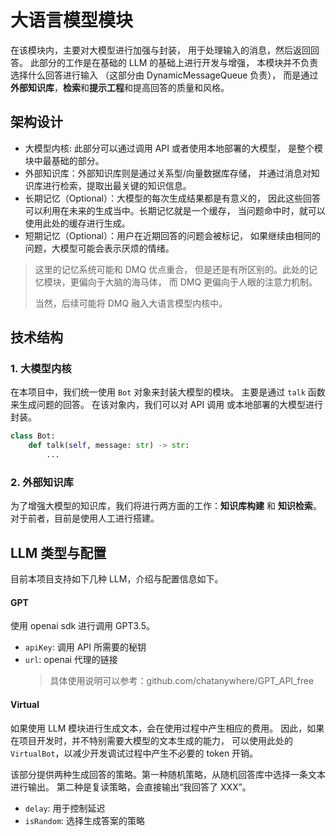 # 大语言模型模块

在该模块内，主要对大模型进行加强与封装，
用于处理输入的消息，然后返回回答。
此部分的工作是在基础的 LLM 的基础上进行开发与增强，
本模块并不负责选择什么回答进行输入
（这部分由 DynamicMessageQueue 负责），
而是通过 **外部知识库**，**检索**和**提示工程**和提高回答的质量和风格。

## 架构设计

-   大模型内核: 此部分可以通过调用 API 或者使用本地部署的大模型，
    是整个模块中最基础的部分。
-   外部知识库：外部知识库则是通过关系型/向量数据库存储，
    并通过消息对知识库进行检索，提取出最关键的知识信息。
-   长期记忆（Optional）：大模型的每次生成结果都是有意义的，
    因此这些回答可以利用在未来的生成当中。长期记忆就是一个缓存，
    当问题命中时，就可以使用此处的缓存进行生成。
-   短期记忆（Optional）：用户在近期回答的问题会被标记，
    如果继续由相同的问题，大模型可能会表示厌烦的情绪。

> 这里的记忆系统可能和 DMQ 优点重合，
> 但是还是有所区别的。此处的记忆模块，更偏向于大脑的海马体，
> 而 DMQ 更偏向于人眼的注意力机制。
>
> 当然，后续可能将 DMQ 融入大语言模型内核中。

## 技术结构

### 1. 大模型内核

在本项目中，我们统一使用 `Bot` 对象来封装大模型的模块。
主要是通过 `talk` 函数来生成问题的回答。
在该对象内，我们可以对 API 调用 或本地部署的大模型进行封装。

```python
class Bot:
    def talk(self, message: str) -> str:
        ...
```

### 2. 外部知识库

为了增强大模型的知识库，我们将进行两方面的工作：**知识库构建** 和 **知识检索**。
对于前者，目前是使用人工进行搭建。

## LLM 类型与配置

目前本项目支持如下几种 LLM，介绍与配置信息如下。

#### GPT

使用 openai sdk 进行调用 GPT3.5。

-   `apiKey`: 调用 API 所需要的秘钥
-   `url`: openai 代理的链接
    > 具体使用说明可以参考：github.com/chatanywhere/GPT_API_free

#### Virtual

如果使用 LLM 模块进行生成文本，会在使用过程中产生相应的费用。
因此，如果在项目开发时，并不特别需要大模型的文本生成的能力，
可以使用此处的 `VirtualBot`，以减少开发调试过程中产生不必要的 token 开销。

该部分提供两种生成回答的策略。第一种随机策略，从随机回答库中选择一条文本进行输出。
第二种是复读策略，会直接输出“我回答了 XXX”。

-   `delay`: 用于控制延迟
-   `isRandom`: 选择生成答案的策略

